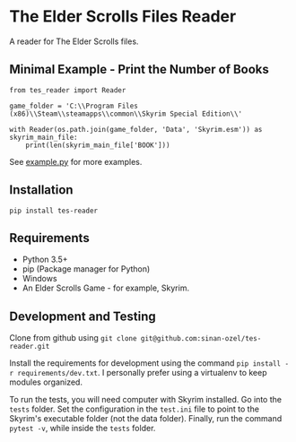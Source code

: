 # The Elder Scrolls Files Reader
A reader for The Elder Scrolls files.

## Minimal Example - Print the Number of Books
```
from tes_reader import Reader

game_folder = 'C:\\Program Files (x86)\\Steam\\steamapps\\common\\Skyrim Special Edition\\'

with Reader(os.path.join(game_folder, 'Data', 'Skyrim.esm')) as skyrim_main_file:
    print(len(skyrim_main_file['BOOK']))
```

See [example.py](https://github.com/sinan-ozel/tes-reader/blob/main/example.py) for more examples.

## Installation

```
pip install tes-reader
```
## Requirements
* Python 3.5+
* pip (Package manager for Python)
* Windows
* An Elder Scrolls Game - for example, Skyrim.

## Development and Testing

Clone from github using `git clone git@github.com:sinan-ozel/tes-reader.git`

Install the requirements for development using the command `pip install -r requirements/dev.txt`. I personally prefer
using a virtualenv to keep modules organized.

To run the tests, you will need computer with Skyrim installed. Go into the `tests` folder. Set the configuration in the `test.ini` file to point to the Skyrim's executable folder (not the data folder). Finally, run the command `pytest -v`, while inside the `tests` folder.
